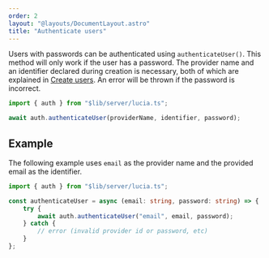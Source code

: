 ```yaml
---
order: 2
layout: "@layouts/DocumentLayout.astro"
title: "Authenticate users"
---
```


Users with passwords can be authenticated using `authenticateUser()`. This method will only work if the user has a password. The provider name and an identifier declared during creation is necessary, both of which are explained in [Create users](/learn/basics/create-users). An error will be thrown if the password is incorrect.

```ts
import { auth } from "$lib/server/lucia.ts";

await auth.authenticateUser(providerName, identifier, password);
```

## Example

The following example uses `email` as the provider name and the provided email as the identifier.

```ts
import { auth } from "$lib/server/lucia.ts";

const authenticateUser = async (email: string, password: string) => {
    try {
        await auth.authenticateUser("email", email, password);
    } catch {
        // error (invalid provider id or password, etc)
    }
};
```
